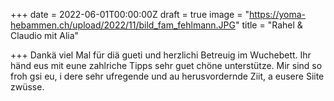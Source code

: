 +++
date = 2022-06-01T00:00:00Z
draft = true
image = "https://yoma-hebammen.ch/upload/2022/11/bild_fam_fehlmann.JPG"
title = "Rahel & Claudio mit Alia"

+++
Dankä viel Mal für diä gueti und herzlichi Betreuig im Wuchebett. Ihr händ eus mit eune zahlriche Tipps sehr guet chöne unterstütze. Mir sind so froh gsi eu, i dere sehr ufregende und au herusvordernde Ziit, a eusere Siite zwüsse.